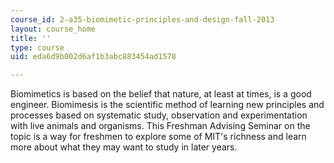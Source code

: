 ```yaml
---
course_id: 2-a35-biomimetic-principles-and-design-fall-2013
layout: course_home
title: ''
type: course
uid: eda6d9b002d6af1b3abc883454ad1578

---
```

Biomimetics is based on the belief that nature, at least at times, is a good engineer. Biomimesis is the scientific method of learning new principles and processes based on systematic study, observation and experimentation with live animals and organisms. This Freshman Advising Seminar on the topic is a way for freshmen to explore some of MIT's richness and learn more about what they may want to study in later years.
